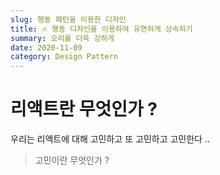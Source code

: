 ```yaml
---
slug: 행동 패턴을 이용한 디자인
title: 🔥 행동 디자인을 이용하여 유연하게 상속하기
summary: 오리를 더욱 강하게
date: 2020-11-09
category: Design Pattern
---
```


# 리액트란 무엇인가 ?

우리는 리액트에 대해 고민하고 또 고민하고 고민한다 ..

> 고민이란 무엇인가 ?

